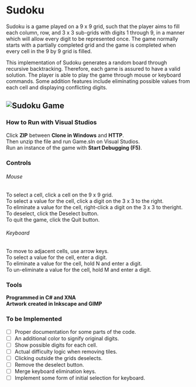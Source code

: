 # Sudoku
Sudoku is a game played on a 9 x 9 grid, such that the player aims to fill each column, row, 
and 3 x 3 sub-grids with digits 1 through 9, in a manner which will allow every digit to be 
represented once. The game normally starts with a partially completed grid and the game is 
completed when every cell in the 9 by 9 grid is filled.  

This implementation of Sudoku generates a random board through recursive backtracking.
Therefore, each game is assured to have a valid solution. The player is able to play the game 
through mouse or keyboard commands. Some addition features include eliminating possible values
from each cell and displaying conflicting digits.

![Sudoku Game](https://raw.github.com/Eternyte/Sudoku/master/Snapshots/10.JPG)
-----------------------
### How to Run with Visual Studios
Click **ZIP** between **Clone in Windows** and **HTTP**.  
Then unzip the file and run Game.sln on Visual Studios.  
Run an instance of the game with **Start Debugging (F5)**.  

### Controls
###### Mouse
To select a cell, click a cell on the 9 x 9 grid.  
To select a value for the cell, click a digit on the 3 x 3 to the right.  
To eliminate a value for the cell, right-click a digit on the 3 x 3 to theright.  
To deselect, click the Deselect button.  
To quit the game, click the Quit button.

###### Keyboard
To move to adjacent cells, use arrow keys.  
To select a value for the cell, enter a digit.  
To eliminate a value for the cell, hold N and enter a digit.  
To un-eliminate a value for the cell, hold M and enter a digit.

### Tools
**Programmed in C# and XNA**  
**Artwork created in Inkscape and GIMP**

### To be Implemented
- [ ] Proper documentation for some parts of the code.
- [ ] An additional color to signify original digits.
- [ ] Show possible digits for each cell.
- [ ] Actual difficulty logic when removing tiles.
- [ ] Clicking outside the grids deselects.
- [ ] Remove the deselect button.
- [ ] Merge keyboard elimination keys.
- [ ] Implement some form of initial selection for keyboard.
